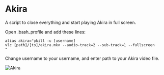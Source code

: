 # Akira
A script to close everything and start playing Akira in full screen.

Open .bash_profile and add these lines:

```shell
alias akira="pkill -u [username]
vlc [path]/[to]/akira.mkv --audio-track=2 --sub-track=1 --fullscreen
"
```

Change username to your username, and enter path to your Akira video file.

![Akira](https://i2.wp.com/www.heystorytellers.com/wp-content/uploads/2017/05/Akira-2.jpg)
